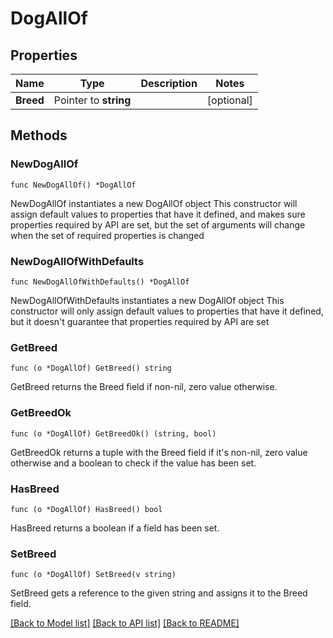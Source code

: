 # DogAllOf

## Properties

Name | Type | Description | Notes
------------ | ------------- | ------------- | -------------
**Breed** | Pointer to **string** |  | [optional] 

## Methods

### NewDogAllOf

`func NewDogAllOf() *DogAllOf`

NewDogAllOf instantiates a new DogAllOf object
This constructor will assign default values to properties that have it defined,
and makes sure properties required by API are set, but the set of arguments
will change when the set of required properties is changed

### NewDogAllOfWithDefaults

`func NewDogAllOfWithDefaults() *DogAllOf`

NewDogAllOfWithDefaults instantiates a new DogAllOf object
This constructor will only assign default values to properties that have it defined,
but it doesn't guarantee that properties required by API are set

### GetBreed

`func (o *DogAllOf) GetBreed() string`

GetBreed returns the Breed field if non-nil, zero value otherwise.

### GetBreedOk

`func (o *DogAllOf) GetBreedOk() (string, bool)`

GetBreedOk returns a tuple with the Breed field if it's non-nil, zero value otherwise
and a boolean to check if the value has been set.

### HasBreed

`func (o *DogAllOf) HasBreed() bool`

HasBreed returns a boolean if a field has been set.

### SetBreed

`func (o *DogAllOf) SetBreed(v string)`

SetBreed gets a reference to the given string and assigns it to the Breed field.


[[Back to Model list]](../README.md#documentation-for-models) [[Back to API list]](../README.md#documentation-for-api-endpoints) [[Back to README]](../README.md)


